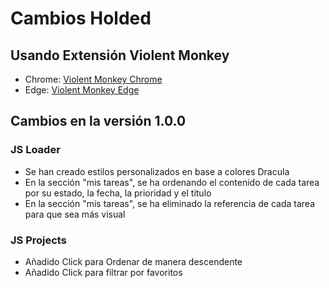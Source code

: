 # Cambios Holded

## Usando Extensión Violent Monkey

- Chrome:
  [Violent Monkey Chrome](https://chrome.google.com/webstore/detail/violentmonkey/jinjaccalgkegednnccohejagnlnfdag)
- Edge:
  [Violent Monkey Edge](https://chrome.google.com/webstore/detail/violentmonkey/jinjaccalgkegednnccohejagnlnfdag)

## Cambios en la versión 1.0.0

### JS Loader

- Se han creado estilos personalizados en base a colores Dracula
- En la sección "mis tareas", se ha ordenando el contenido de cada tarea por su
  estado, la fecha, la prioridad y el titulo
- En la sección "mis tareas", se ha eliminado la referencia de cada tarea para
  que sea más visual

### JS Projects

- Añadido Click para Ordenar de manera descendente
- Añadido Click para filtrar por favoritos
